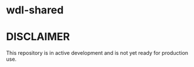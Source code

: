 # wdl-shared
# DISCLAIMER
This repository is in active development and is not yet ready for production use.
